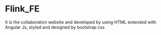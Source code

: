 # Flink_FE
It is the collaboration website and developed by using HTML extended with Angular Js, styled and designed by bootstrap css
